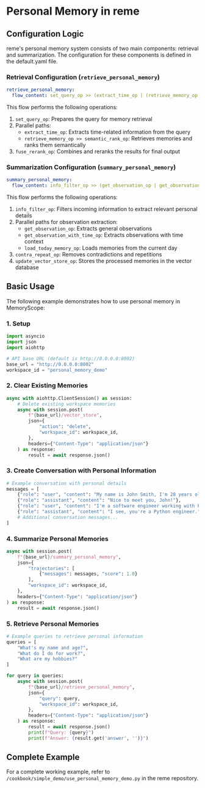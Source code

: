 # Personal Memory in reme

## Configuration Logic

reme's personal memory system consists of two main components: retrieval and summarization. The configuration for these components is defined in the default.yaml file.

### Retrieval Configuration (`retrieve_personal_memory`)

```yaml
retrieve_personal_memory:
  flow_content: set_query_op >> (extract_time_op | (retrieve_memory_op >> semantic_rank_op)) >> fuse_rerank_op
```

This flow performs the following operations:
1. `set_query_op`: Prepares the query for memory retrieval
2. Parallel paths:
   - `extract_time_op`: Extracts time-related information from the query
   - `retrieve_memory_op >> semantic_rank_op`: Retrieves memories and ranks them semantically
3. `fuse_rerank_op`: Combines and reranks the results for final output

### Summarization Configuration (`summary_personal_memory`)

```yaml
summary_personal_memory:
  flow_content: info_filter_op >> (get_observation_op | get_observation_with_time_op | load_today_memory_op) >> contra_repeat_op >> update_vector_store_op
```

This flow performs the following operations:
1. `info_filter_op`: Filters incoming information to extract relevant personal details
2. Parallel paths for observation extraction:
   - `get_observation_op`: Extracts general observations
   - `get_observation_with_time_op`: Extracts observations with time context
   - `load_today_memory_op`: Loads memories from the current day
3. `contra_repeat_op`: Removes contradictions and repetitions
4. `update_vector_store_op`: Stores the processed memories in the vector database

## Basic Usage

The following example demonstrates how to use personal memory in MemoryScope:

### 1. Setup

```python
import asyncio
import json
import aiohttp

# API base URL (default is http://0.0.0.0:8002)
base_url = "http://0.0.0.0:8002"
workspace_id = "personal_memory_demo"
```

### 2. Clear Existing Memories

```python
async with aiohttp.ClientSession() as session:
    # Delete existing workspace memories
    async with session.post(
        f"{base_url}/vector_store",
        json={
            "action": "delete",
            "workspace_id": workspace_id,
        },
        headers={"Content-Type": "application/json"}
    ) as response:
        result = await response.json()
```

### 3. Create Conversation with Personal Information

```python
# Example conversation with personal details
messages = [
    {"role": "user", "content": "My name is John Smith, I'm 28 years old"},
    {"role": "assistant", "content": "Nice to meet you, John!"},
    {"role": "user", "content": "I'm a software engineer working with Python"},
    {"role": "assistant", "content": "I see, you're a Python engineer."},
    # Additional conversation messages...
]
```

### 4. Summarize Personal Memories

```python
async with session.post(
    f"{base_url}/summary_personal_memory",
    json={
        "trajectories": [
            {"messages": messages, "score": 1.0}
        ],
        "workspace_id": workspace_id,
    },
    headers={"Content-Type": "application/json"}
) as response:
    result = await response.json()
```

### 5. Retrieve Personal Memories

```python
# Example queries to retrieve personal information
queries = [
    "What's my name and age?",
    "What do I do for work?",
    "What are my hobbies?"
]

for query in queries:
    async with session.post(
        f"{base_url}/retrieve_personal_memory",
        json={
            "query": query,
            "workspace_id": workspace_id,
        },
        headers={"Content-Type": "application/json"}
    ) as response:
        result = await response.json()
        print(f"Query: {query}")
        print(f"Answer: {result.get('answer', '')}")
```

## Complete Example

For a complete working example, refer to `/cookbook/simple_demo/use_personal_memory_demo.py` in the reme repository.